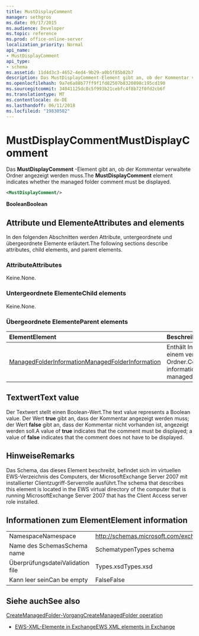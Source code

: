 ```yaml
---
title: MustDisplayComment
manager: sethgros
ms.date: 09/17/2015
ms.audience: Developer
ms.topic: reference
ms.prod: office-online-server
localization_priority: Normal
api_name:
- MustDisplayComment
api_type:
- schema
ms.assetid: 11d4d3c3-4652-4ed4-9b29-a0b5f85b82b7
description: Das MustDisplayComment-Element gibt an, ob der Kommentar verwaltete Ordner angezeigt werden muss.
ms.openlocfilehash: 9a7e6a88b77ff9f1fd82507b8320898c195cd190
ms.sourcegitcommit: 34041125dc8c5f993b21cebfc4f8b72f0fd2cb6f
ms.translationtype: MT
ms.contentlocale: de-DE
ms.lasthandoff: 06/11/2018
ms.locfileid: "19830502"
---
```

# <a name="mustdisplaycomment"></a><span data-ttu-id="8a2f3-103">MustDisplayComment</span><span class="sxs-lookup"><span data-stu-id="8a2f3-103">MustDisplayComment</span></span>

<span data-ttu-id="8a2f3-104">Das **MustDisplayComment** -Element gibt an, ob der Kommentar verwaltete Ordner angezeigt werden muss.</span><span class="sxs-lookup"><span data-stu-id="8a2f3-104">The **MustDisplayComment** element indicates whether the managed folder comment must be displayed.</span></span> 
  
```xml
<MustDisplayComment/>
```

 <span data-ttu-id="8a2f3-105">**Boolean**</span><span class="sxs-lookup"><span data-stu-id="8a2f3-105">**Boolean**</span></span>
## <a name="attributes-and-elements"></a><span data-ttu-id="8a2f3-106">Attribute und Elemente</span><span class="sxs-lookup"><span data-stu-id="8a2f3-106">Attributes and elements</span></span>

<span data-ttu-id="8a2f3-107">In den folgenden Abschnitten werden Attribute, untergeordnete und übergeordnete Elemente erläutert.</span><span class="sxs-lookup"><span data-stu-id="8a2f3-107">The following sections describe attributes, child elements, and parent elements.</span></span>
  
### <a name="attributes"></a><span data-ttu-id="8a2f3-108">Attribute</span><span class="sxs-lookup"><span data-stu-id="8a2f3-108">Attributes</span></span>

<span data-ttu-id="8a2f3-109">Keine.</span><span class="sxs-lookup"><span data-stu-id="8a2f3-109">None.</span></span>
  
### <a name="child-elements"></a><span data-ttu-id="8a2f3-110">Untergeordnete Elemente</span><span class="sxs-lookup"><span data-stu-id="8a2f3-110">Child elements</span></span>

<span data-ttu-id="8a2f3-111">Keine.</span><span class="sxs-lookup"><span data-stu-id="8a2f3-111">None.</span></span>
  
### <a name="parent-elements"></a><span data-ttu-id="8a2f3-112">Übergeordnete Elemente</span><span class="sxs-lookup"><span data-stu-id="8a2f3-112">Parent elements</span></span>

|<span data-ttu-id="8a2f3-113">**Element**</span><span class="sxs-lookup"><span data-stu-id="8a2f3-113">**Element**</span></span>|<span data-ttu-id="8a2f3-114">**Beschreibung**</span><span class="sxs-lookup"><span data-stu-id="8a2f3-114">**Description**</span></span>|
|:-----|:-----|
|[<span data-ttu-id="8a2f3-115">ManagedFolderInformation</span><span class="sxs-lookup"><span data-stu-id="8a2f3-115">ManagedFolderInformation</span></span>](managedfolderinformation.md) <br/> |<span data-ttu-id="8a2f3-116">Enthält Informationen zu einem verwalteten Ordner.</span><span class="sxs-lookup"><span data-stu-id="8a2f3-116">Contains information about a managed folder.</span></span>  <br/> |
   
## <a name="text-value"></a><span data-ttu-id="8a2f3-117">Textwert</span><span class="sxs-lookup"><span data-stu-id="8a2f3-117">Text value</span></span>

<span data-ttu-id="8a2f3-118">Der Textwert stellt einen Boolean-Wert.</span><span class="sxs-lookup"><span data-stu-id="8a2f3-118">The text value represents a Boolean value.</span></span> <span data-ttu-id="8a2f3-119">Der Wert **true** gibt an, dass der Kommentar angezeigt werden muss; der Wert **false** gibt an, dass der Kommentar nicht vorhanden ist, angezeigt werden soll.</span><span class="sxs-lookup"><span data-stu-id="8a2f3-119">A value of **true** indicates that the comment must be displayed; a value of **false** indicates that the comment does not have to be displayed.</span></span> 
  
## <a name="remarks"></a><span data-ttu-id="8a2f3-120">Hinweise</span><span class="sxs-lookup"><span data-stu-id="8a2f3-120">Remarks</span></span>

<span data-ttu-id="8a2f3-121">Das Schema, das dieses Element beschreibt, befindet sich im virtuellen EWS-Verzeichnis des Computers, der MicrosoftExchange Server 2007 mit installierter Clientzugriff-Serverrolle ausführt.</span><span class="sxs-lookup"><span data-stu-id="8a2f3-121">The schema that describes this element is located in the EWS virtual directory of the computer that is running MicrosoftExchange Server 2007 that has the Client Access server role installed.</span></span>
  
## <a name="element-information"></a><span data-ttu-id="8a2f3-122">Informationen zum Element</span><span class="sxs-lookup"><span data-stu-id="8a2f3-122">Element information</span></span>

|||
|:-----|:-----|
|<span data-ttu-id="8a2f3-123">Namespace</span><span class="sxs-lookup"><span data-stu-id="8a2f3-123">Namespace</span></span>  <br/> |http://schemas.microsoft.com/exchange/services/2006/types  <br/> |
|<span data-ttu-id="8a2f3-124">Name des Schemas</span><span class="sxs-lookup"><span data-stu-id="8a2f3-124">Schema name</span></span>  <br/> |<span data-ttu-id="8a2f3-125">Schematypen</span><span class="sxs-lookup"><span data-stu-id="8a2f3-125">Types schema</span></span>  <br/> |
|<span data-ttu-id="8a2f3-126">Überprüfungsdatei</span><span class="sxs-lookup"><span data-stu-id="8a2f3-126">Validation file</span></span>  <br/> |<span data-ttu-id="8a2f3-127">Types.xsd</span><span class="sxs-lookup"><span data-stu-id="8a2f3-127">Types.xsd</span></span>  <br/> |
|<span data-ttu-id="8a2f3-128">Kann leer sein</span><span class="sxs-lookup"><span data-stu-id="8a2f3-128">Can be empty</span></span>  <br/> |<span data-ttu-id="8a2f3-129">False</span><span class="sxs-lookup"><span data-stu-id="8a2f3-129">False</span></span>  <br/> |
   
## <a name="see-also"></a><span data-ttu-id="8a2f3-130">Siehe auch</span><span class="sxs-lookup"><span data-stu-id="8a2f3-130">See also</span></span>



[<span data-ttu-id="8a2f3-131">CreateManagedFolder-Vorgang</span><span class="sxs-lookup"><span data-stu-id="8a2f3-131">CreateManagedFolder operation</span></span>](createmanagedfolder-operation.md)


- [<span data-ttu-id="8a2f3-132">EWS-XML-Elemente in Exchange</span><span class="sxs-lookup"><span data-stu-id="8a2f3-132">EWS XML elements in Exchange</span></span>](ews-xml-elements-in-exchange.md)

